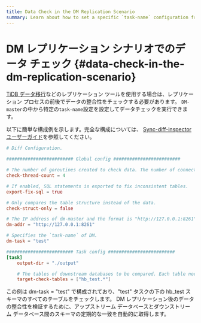 ```yaml
---
title: Data Check in the DM Replication Scenario
summary: Learn about how to set a specific `task-name` configuration from `DM-master` to perform a data check.
---
```


# DM レプリケーション シナリオでのデータ チェック {#data-check-in-the-dm-replication-scenario}

[TiDB データ移行](/dm/dm-overview.md)などのレプリケーション ツールを使用する場合は、レプリケーション プロセスの前後でデータの整合性をチェックする必要があります。 `DM-master`の中から特定の`task-name`設定を設定してデータチェックを実行できます。

以下に簡単な構成例を示します。完全な構成については、 [Sync-diff-inspector ユーザーガイド](/sync-diff-inspector/sync-diff-inspector-overview.md)を参照してください。

```toml
# Diff Configuration.

######################### Global config #########################

# The number of goroutines created to check data. The number of connections between upstream and downstream databases are slightly greater than this value.
check-thread-count = 4

# If enabled, SQL statements is exported to fix inconsistent tables.
export-fix-sql = true

# Only compares the table structure instead of the data.
check-struct-only = false

# The IP address of dm-master and the format is "http://127.0.0.1:8261".
dm-addr = "http://127.0.0.1:8261"

# Specifies the `task-name` of DM.
dm-task = "test"

######################### Task config #########################
[task]
    output-dir = "./output"

    # The tables of downstream databases to be compared. Each table needs to contain the schema name and the table name, separated by '.'
    target-check-tables = ["hb_test.*"]
```

この例は dm-task = &quot;test&quot; で構成されており、&quot;test&quot; タスクの下の hb_test スキーマのすべてのテーブルをチェックします。 DM レプリケーション後のデータの整合性を検証するために、アップストリーム データベースとダウンストリーム データベース間のスキーマの定期的な一致を自動的に取得します。
